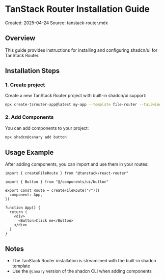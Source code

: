 # TanStack Router Installation Guide

Created: 2025-04-24
Source: tanstack-router.mdx

## Overview

This guide provides instructions for installing and configuring shadcn/ui for TanStack Router.

## Installation Steps

### 1. Create project

Create a new TanStack Router project with built-in shadcn/ui support:

```bash
npx create-tsrouter-app@latest my-app --template file-router --tailwind --add-ons shadcn
```

### 2. Add Components

You can add components to your project:

```bash
npx shadcn@canary add button
```

## Usage Example

After adding components, you can import and use them in your routes:

```tsx
import { createFileRoute } from "@tanstack/react-router"

import { Button } from "@/components/ui/button"

export const Route = createFileRoute("/")({ 
  component: App,
})

function App() {
  return (
    <div>
      <Button>Click me</Button>
    </div>
  )
}
```

## Notes

- The TanStack Router installation is streamlined with the built-in shadcn template
- Use the `@canary` version of the shadcn CLI when adding components